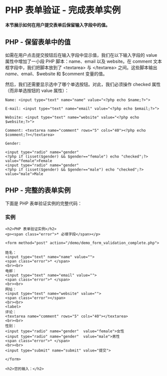 
# PHP 表单验证 - 完成表单实例




**本节展示如何在用户提交表单后保留输入字段中的值。**

## PHP - 保留表单中的值

如需在用户点击提交按钮后在输入字段中显示值，我们在以下输入字段的 value 属性中增加了一小段 PHP 脚本：name、email 以及 website。在 comment 文本框字段中，我们把脚本放到了 &lt;textarea&gt; 与 &lt;/textarea&gt; 之间。这些脚本输出 $name、$email、$website 和 $comment 变量的值。

然后，我们还需要显示选中了哪个单选按钮。对此，我们必须操作 checked 属性（而非单选按钮的 value 属性）：

```
Name: <input type="text" name="name" value="<?php echo $name;?>">

E-mail: <input type="text" name="email" value="<?php echo $email;?>">

Website: <input type="text" name="website" value="<?php echo $website;?>">

Comment: <textarea name="comment" rows="5" cols="40"><?php echo $comment;?></textarea>

Gender:

<input type="radio" name="gender"
<?php if (isset($gender) && $gender=="female") echo "checked";?>
value="female">Female
<input type="radio" name="gender"
<?php if (isset($gender) && $gender=="male") echo "checked";?>
value="male">Male

```

## PHP - 完整的表单实例

下面是 PHP 表单验证实例的完整代码：

### 实例

```
<h2>PHP 表单验证实例</h2>
<p><span class="error">* 必填字段</span></p>

<form method="post" action="/demo/demo_form_validation_complete.php">

姓名：
<input type="text" name="name" value="">
<span class="error">* </span>
<br><br>
电邮：
<input type="text" name="email" value="">
<span class="error">* </span>
<br><br>
网址：
<input type="text" name="website" value="">
<span class="error"></span>
<br><br>
<label>
评论：
<textarea name="comment" rows="5" cols="40"></textarea>
<br><br>
性别：
<input type="radio" name="gender"  value="female">女性
<input type="radio" name="gender"  value="male">男性
<span class="error">* </span>
<br><br>
<input type="submit" name="submit" value="提交"> 

</form>

<h2>您的输入：</h2>

```






